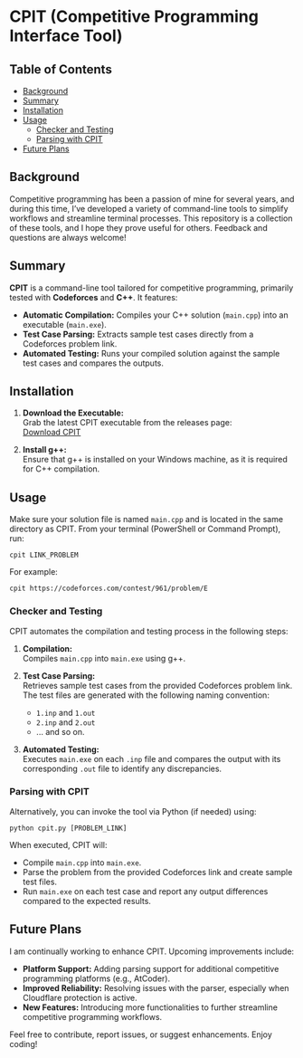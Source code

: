 # CPIT (Competitive Programming Interface Tool)

## Table of Contents
- [Background](#background)
- [Summary](#summary)
- [Installation](#installation)
- [Usage](#usage)
  - [Checker and Testing](#checker-and-testing)
  - [Parsing with CPIT](#parsing-with-cpit)
- [Future Plans](#future-plans)

## Background

Competitive programming has been a passion of mine for several years, and during this time, I’ve developed a variety of command-line tools to simplify workflows and streamline terminal processes. This repository is a collection of these tools, and I hope they prove useful for others. Feedback and questions are always welcome!

## Summary

**CPIT** is a command-line tool tailored for competitive programming, primarily tested with **Codeforces** and **C++**. It features:

- **Automatic Compilation:** Compiles your C++ solution (`main.cpp`) into an executable (`main.exe`).
- **Test Case Parsing:** Extracts sample test cases directly from a Codeforces problem link.
- **Automated Testing:** Runs your compiled solution against the sample test cases and compares the outputs.

## Installation

1. **Download the Executable:**  
   Grab the latest CPIT executable from the releases page:  
   [Download CPIT](https://github.com/ziq3/CPIT/releases/download/1/cpit.exe)

2. **Install g++:**  
   Ensure that g++ is installed on your Windows machine, as it is required for C++ compilation.

## Usage

Make sure your solution file is named `main.cpp` and is located in the same directory as CPIT. From your terminal (PowerShell or Command Prompt), run:

```
cpit LINK_PROBLEM
```

For example:

```
cpit https://codeforces.com/contest/961/problem/E
```

### Checker and Testing

CPIT automates the compilation and testing process in the following steps:

1. **Compilation:**  
   Compiles `main.cpp` into `main.exe` using g++.

2. **Test Case Parsing:**  
   Retrieves sample test cases from the provided Codeforces problem link. The test files are generated with the following naming convention:
   - `1.inp` and `1.out`
   - `2.inp` and `2.out`
   - ... and so on.

3. **Automated Testing:**  
   Executes `main.exe` on each `.inp` file and compares the output with its corresponding `.out` file to identify any discrepancies.

### Parsing with CPIT

Alternatively, you can invoke the tool via Python (if needed) using:

```
python cpit.py [PROBLEM_LINK]
```

When executed, CPIT will:
- Compile `main.cpp` into `main.exe`.
- Parse the problem from the provided Codeforces link and create sample test files.
- Run `main.exe` on each test case and report any output differences compared to the expected results.

## Future Plans

I am continually working to enhance CPIT. Upcoming improvements include:

- **Platform Support:** Adding parsing support for additional competitive programming platforms (e.g., AtCoder).
- **Improved Reliability:** Resolving issues with the parser, especially when Cloudflare protection is active.
- **New Features:** Introducing more functionalities to further streamline competitive programming workflows.

Feel free to contribute, report issues, or suggest enhancements. Enjoy coding!
